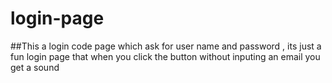 # login-page

##This a login code page which ask for user name and password , its just a fun login page that when you click the button without inputing an email you get a sound
